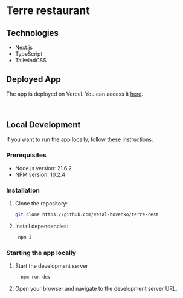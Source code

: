 # Terre restaurant

## Technologies
- Next.js
- TypeScript
- TailwindCSS

## Deployed App
The app is deployed on Vercel. You can access it [here](https://terre-rest.vercel.app/).

<br />

## Local Development
If you want to run the app locally, follow these instructions:

### Prerequisites
- Node.js version: 21.6.2
- NPM version: 10.2.4

### Installation
1. Clone the repository:
   ```bash
   git clone https://github.com/vetal-hovenko/terre-rest
2. Install dependencies:
   ```bash
    npm i

### Starting the app locally
1. Start the development server
    ```bash
      npm run dev
2. Open your browser and navigate to the development server URL.
